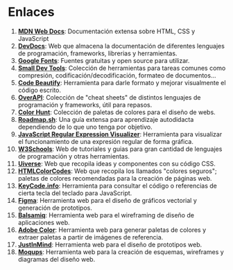 # Enlaces

1. [__MDN Web Docs__](https://developer.mozilla.org/es/): Documentación extensa sobre HTML, CSS y JavaScript
2. [__DevDocs__](https://devdocs.io/): Web que almacena la documentación de diferentes lenguajes de programación, frameworks, librerias y herramientas.
3. [__Google Fonts__](https://fonts.google.com/): Fuentes gratuitas y open source para utilizar.
4. [__Small Dev Tools__](https://smalldev.tools/): Colección de herramientas para tareas comunes como compresión, codificación/decodificación, formateo de documentos...
5. [__Code Beautify__](https://codebeautify.org/): Herramienta para darle formato y mejorar visualmente el código escrito.
6. [__OverAPI__](https://overapi.com/): Colección de "cheat sheets" de distintos lenguajes de programación y frameworks, útil para repasos.
7. [__Color Hunt__](https://colorhunt.co/): Colección de paletas de colores para el diseño de webs.
8. [__Roadmap.sh__](https://roadmap.sh/): Una guía extensa para aprendizaje autodidacta dependiendo de lo que uno tenga por objetivo.
9. [__JavaScript Regular Expression Visualizer__](https://jex.im/regulex/#!flags=&re=%5E(a%7Cb)*%3F%24): Herramienta para visualizar el funcionamiento de una expresión regular de forma gráfica.
10. [__W3Schools__](https://www.w3schools.com/): Web de tutoriales y guias para gran cantidad de lenguajes de programación y otras herramientas.
11. [__Uiverse__](https://uiverse.io/): Web que recopila ideas y componentes con su código CSS.
12. [__HTMLColorCodes__](https://htmlcolorcodes.com/es/tabla-de-colores/tabla-de-colores-web-seguros/): Web que recopila los llamados "colores seguros"; paletas de colores recomendadas para la creación de páginas web.
13. [__KeyCode.info__](keycode.info): Herramienta para consultar el código o referencias de cierta tecla del teclado para JavaScript.
14. [__Figma__](www.figma.com): Herramienta web para el diseño de gráficos vectorial y generación de prototipos.
15. [__Balsamiq__](https://balsamiq.com/): Herramienta web para el wireframing de diseño de aplicaciones web.
16. [__Adobe Color__](https://color.adobe.com/es/): Herramienta web para generar paletas de colores y extraer paletas a partir de imágenes de referencia.
17. [__JustInMind__](www.justinmind.com): Herramienta web para el diseño de prototipos web.
18. [__Moqups__](https://moqups.com/es/): Herramienta web para la creación de esquemas, wireframes y diagramas del diseño web.